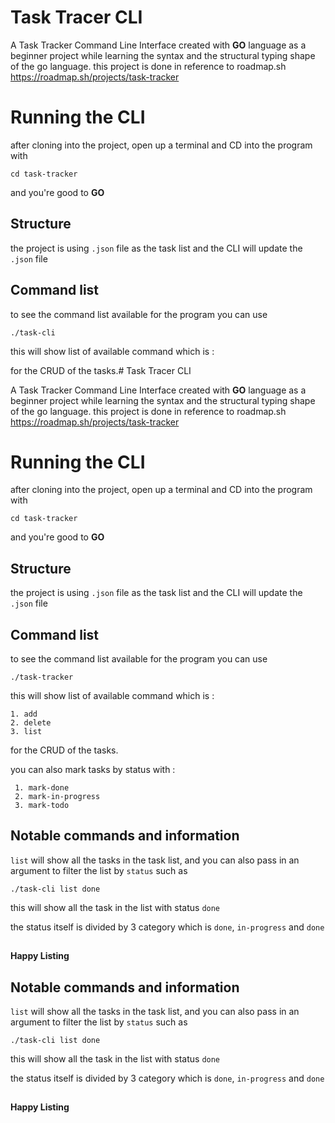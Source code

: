 # Task Tracer CLI

A Task Tracker Command Line Interface created with **GO** language as a beginner project while learning the syntax and the structural typing shape of the go language. 
this project is done in reference to roadmap.sh
https://roadmap.sh/projects/task-tracker


# Running the CLI

after cloning into the project, open up a terminal and CD into the program with 
```
cd task-tracker
```
and you're good to **GO**

## Structure 
the project is using ``.json`` file as the task list and the CLI will update the ``.json`` file

## Command list

to see the command list available for the program you can use
```
./task-cli
```
this will show list of available command which is :

for the CRUD of the tasks.# Task Tracer CLI

A Task Tracker Command Line Interface created with **GO** language as a beginner project while learning the syntax and the structural typing shape of the go language. 
this project is done in reference to roadmap.sh
https://roadmap.sh/projects/task-tracker


# Running the CLI

after cloning into the project, open up a terminal and CD into the program with 
```
cd task-tracker
```
and you're good to **GO**

## Structure 
the project is using ``.json`` file as the task list and the CLI will update the ``.json`` file

## Command list

to see the command list available for the program you can use
```
./task-tracker
```
this will show list of available command which is :

 ```
 1. add
 2. delete
 3. list
 ```

for the CRUD of the tasks.

you can also mark tasks by status with :
```
 1. mark-done
 2. mark-in-progress
 3. mark-todo
```

## Notable commands and information

``list`` will show all the tasks in the task list, and you can also pass in an argument to filter the list by ``status`` such as
```
./task-cli list done
```
this will show all the task in the list with status ``done``

the status itself is divided by 3 category which is ``done``, ``in-progress`` and ``done``

##
**Happy Listing**
##





## Notable commands and information

``list`` will show all the tasks in the task list, and you can also pass in an argument to filter the list by ``status`` such as
```
./task-cli list done
```
this will show all the task in the list with status ``done``

the status itself is divided by 3 category which is ``done``, ``in-progress`` and ``done``

##
**Happy Listing**
##



